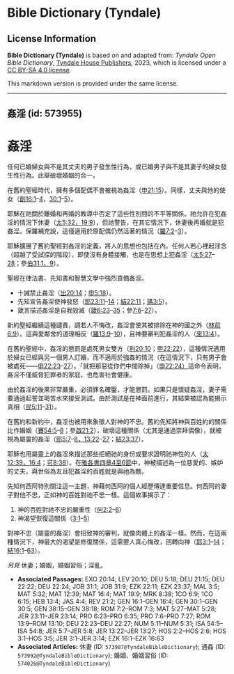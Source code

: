# Bible Dictionary (Tyndale)

## License Information

**Bible Dictionary (Tyndale)** is based on and adapted from: _Tyndale Open Bible Dictionary_, [Tyndale House Publishers](https://tyndaleopenresources.com/), 2023, which is licensed under a [CC BY-SA 4.0 license](https://creativecommons.org/licenses/by-sa/4.0/legalcode.en).

This markdown version is provided under the same license.



--------------------------------

## 姦淫 (id: 573955)

姦淫
==

任何已婚婦女與不是其丈夫的男子發生性行為，或已婚男子與不是其妻子的婦女發生性行為。此舉破壞婚姻的合一。

在舊約聖經時代，擁有多個配偶不會被視為姦淫（[申21:15](https://ref.ly/Deut21:15)）。同樣，丈夫與他的使女（[創16:1](https://ref.ly/Gen16:1-Gen16:4)–[4](https://ref.ly/Gen16:1-Gen16:4)，[30:1](https://ref.ly/Gen30:1-Gen30:5)–[5](https://ref.ly/Gen30:1-Gen30:5)）。

耶穌在祂關於離婚和再婚的教導中否定了這些性別間的不平等關係。祂允許在犯姦淫的情況下休妻（[太5:32，](https://ref.ly/Matt5:32)[19:9](https://ref.ly/Matt19:9)），但祂警告，在其它情況下，休妻後再婚就是犯姦淫。保羅補充說，這僅適用於原配偶仍然活著的情況（[羅7:2](https://ref.ly/Rom7:2-Rom7:3)–[3](https://ref.ly/Rom7:2-Rom7:3)）。

耶穌擴展了舊約聖經對姦淫的定義，將人的思想也包括在內。任何人若心裡起淫念（超越了受試探的階段），即使沒有身體接觸，也是在思想上犯姦淫（[太5:27](https://ref.ly/Matt5:27-Matt5:28)–[28](https://ref.ly/Matt5:27-Matt5:28)；參[伯31:1、9](https://ref.ly/Job31:1,Job31:9)）。

聖經在律法書、先知書和智慧文學中強烈責備姦淫。

* 十誡禁止姦淫（[出20:14](https://ref.ly/Exod20:14)；[申5:18](https://ref.ly/Deut5:18)）。
* 先知宣告姦淫使神發怒（[耶23:11](https://ref.ly/Jer23:11-Jer23:14)–[14](https://ref.ly/Jer23:11-Jer23:14)；[結22:11](https://ref.ly/Ezek22:11)；[瑪3:5](https://ref.ly/Mal3:5)）。
* 箴言描述姦淫是自我毀滅（[箴6:23](https://ref.ly/Prov6:23-Prov6:35)–[35](https://ref.ly/Prov6:23-Prov6:35)；參[7:6](https://ref.ly/Prov7:6-Prov7:27)–[27](https://ref.ly/Prov7:6-Prov7:27)）。

新約聖經繼續這種譴責，調若人不悔改，姦淫會使其被排除在神的國之外（[林前6:9](https://ref.ly/1Cor6:9)）。這與愛鄰舍的道理相反（[羅13:9](https://ref.ly/Rom13:9-Rom13:10)–[10](https://ref.ly/Rom13:9-Rom13:10)），且神要審判犯姦淫的人（[來13:4](https://ref.ly/Heb13:4)）。

在舊約聖經中，姦淫的懲罰是處死男女雙方（[利20:10](https://ref.ly/Lev20:10)；[申22:22](https://ref.ly/Deut22:22)），這種情況適用於婦女已經與另一個男人訂婚，而不適用於強姦的情況（在這情況下，只有男子會被處死——[申22:23](https://ref.ly/Deut22:23-Deut22:27)–[27](https://ref.ly/Deut22:23-Deut22:27)）。「就把那惡從你們中間除掉」（[申22:24）](https://ref.ly/Deut22:24)這命令表明，姦淫不僅威脅犯罪者的家庭，也危害社會健康。

由於姦淫的後果非常嚴重，必須罪名確鑿，才能懲罰。如果只是懷疑姦淫，妻子需要通過起誓並喝苦水來接受測試。由於測試是在神面前進行，其結果被認為能揭示真相（[民5:11](https://ref.ly/Num5:11-Num5:31)–[31](https://ref.ly/Num5:11-Num5:31)）。

在舊約和新約中，姦淫也被用來象徵人對神的不忠。舊約先知將神與百姓約的關係比作婚姻（[賽54:5](https://ref.ly/Isa54:5-Isa54:8)–[8](https://ref.ly/Isa54:5-Isa54:8)；參[啟21:2](https://ref.ly/Rev21:2)），破壞這種關係（尤其是通過崇拜偶像），就被視為屬靈的姦淫（[耶5:7](https://ref.ly/Jer5:7-Jer5:8)–[8，](https://ref.ly/Jer5:7-Jer5:8)[13:22](https://ref.ly/Jer13:22-Jer13:27)–[27](https://ref.ly/Jer13:22-Jer13:27)；[結23:37](https://ref.ly/Ezek23:37)）。

耶穌也用屬靈上的姦淫來描述那些拒絕祂的身份或要求證明祂神性的人（[太12:39，](https://ref.ly/Matt12:39)[16:4](https://ref.ly/Matt16:4)；[可8:38](https://ref.ly/Mark8:38)）。在[雅各書四章4至6節](https://ref.ly/Jas4:4)中，神被描述為一位慈愛的、嫉妒的丈夫，與世俗為友且犯姦淫的百姓就是與祂為敵。

先知何西阿特別關注這一主題，神藉何西阿的個人經歷傳達重要信息。何西阿的妻子對他不忠，正如神的百姓對祂不忠一樣。這個故事揭示了：

1. 神的百姓對祂不忠的嚴重性（[何2:2](https://ref.ly/Hos2:2-Hos2:6)–[6](https://ref.ly/Hos2:2-Hos2:6)）
2. 神渴望恢復這關係（[3:1](https://ref.ly/Hos3:1-Hos3:5)–[5](https://ref.ly/Hos3:1-Hos3:5)）

對神不忠（屬靈的姦淫）會招致神的審判，就像肉體上的姦淫一樣。然而，在這兩種情況下，神最大的渴望是修復關係，這需要人真心悔改，回轉向神（[耶3:1](https://ref.ly/Jer3:1-Jer3:14)–[14](https://ref.ly/Jer3:1-Jer3:14)；[結16:1](https://ref.ly/Ezek16:1-Ezek16:63)–[63](https://ref.ly/Ezek16:1-Ezek16:63)）。

*另見* 休妻；婚姻，婚姻習俗；淫亂。

* **Associated Passages:** EXO 20:14; LEV 20:10; DEU 5:18; DEU 21:15; DEU 22:22; DEU 22:24; JOB 31:1; JOB 31:9; EZK 22:11; EZK 23:37; MAL 3:5; MAT 5:32; MAT 12:39; MAT 16:4; MAT 19:9; MRK 8:38; 1CO 6:9; 1CO 6:15; HEB 13:4; JAS 4:4; REV 21:2; GEN 16:1–GEN 16:4; GEN 30:1–GEN 30:5; GEN 38:15–GEN 38:18; ROM 7:2–ROM 7:3; MAT 5:27–MAT 5:28; JER 23:11–JER 23:14; PRO 6:23–PRO 6:35; PRO 7:6–PRO 7:27; ROM 13:9–ROM 13:10; DEU 22:23–DEU 22:27; NUM 5:11–NUM 5:31; ISA 54:5–ISA 54:8; JER 5:7–JER 5:8; JER 13:22–JER 13:27; HOS 2:2–HOS 2:6; HOS 3:1–HOS 3:5; JER 3:1–JER 3:14; EZK 16:1–EZK 16:63
* **Associated Articles:** 休妻 (ID: `573987@TyndaleBibleDictionary`); 通姦 (ID: `573992@TyndaleBibleDictionary`); 婚姻、婚姻習俗 (ID: `574026@TyndaleBibleDictionary`)

